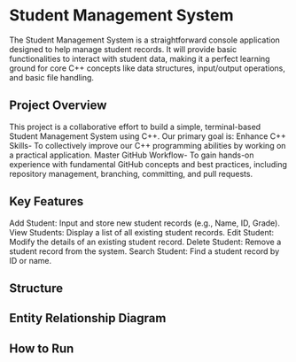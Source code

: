 # Student Management System

The Student Management System is a straightforward console application designed to help manage student records. It will provide basic functionalities to interact with student data, making it a perfect learning ground for core C++ concepts like data structures, input/output operations, and basic file handling.

## Project Overview

This project is a collaborative effort to build a simple, terminal-based Student Management System using C++. Our primary goal is:
Enhance C++ Skills- To collectively improve our C++ programming abilities by working on a practical application.
Master GitHub Workflow- To gain hands-on experience with fundamental GitHub concepts and best practices, including repository management, branching, committing, and pull requests.

## Key Features

Add Student: Input and store new student records (e.g., Name, ID, Grade).
View Students: Display a list of all existing student records.
Edit Student: Modify the details of an existing student record.
Delete Student: Remove a student record from the system.
Search Student: Find a student record by ID or name.

## Structure

## Entity Relationship Diagram

## How to Run

